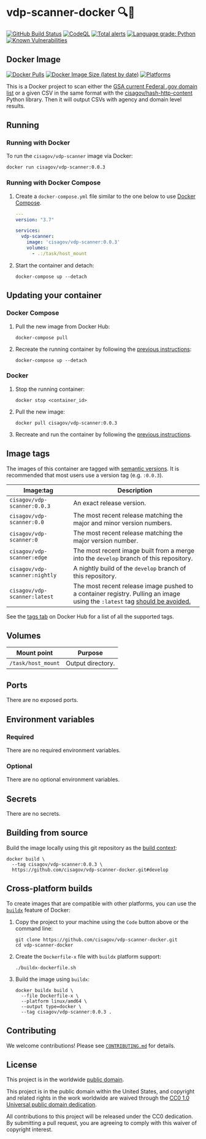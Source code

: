 # vdp-scanner-docker 🔍📄 #

[![GitHub Build Status](https://github.com/cisagov/vdp-scanner-docker/workflows/build/badge.svg)](https://github.com/cisagov/vdp-scanner-docker/actions/workflows/build.yml)
[![CodeQL](https://github.com/cisagov/vdp-scanner-docker/workflows/CodeQL/badge.svg)](https://github.com/cisagov/vdp-scanner-docker/actions/workflows/codeql-analysis.yml)
[![Total alerts](https://img.shields.io/lgtm/alerts/g/cisagov/vdp-scanner-docker.svg?logo=lgtm&logoWidth=18)](https://lgtm.com/projects/g/cisagov/vdp-scanner-docker/alerts/)
[![Language grade: Python](https://img.shields.io/lgtm/grade/python/g/cisagov/vdp-scanner-docker.svg?logo=lgtm&logoWidth=18)](https://lgtm.com/projects/g/cisagov/vdp-scanner-docker/context:python)
[![Known Vulnerabilities](https://snyk.io/test/github/cisagov/vdp-scanner-docker/badge.svg)](https://snyk.io/test/github/cisagov/vdp-scanner-docker)

## Docker Image ##

[![Docker Pulls](https://img.shields.io/docker/pulls/cisagov/vdp-scanner)](https://hub.docker.com/r/cisagov/vdp-scanner)
[![Docker Image Size (latest by date)](https://img.shields.io/docker/image-size/cisagov/vdp-scanner)](https://hub.docker.com/r/cisagov/vdp-scanner)
[![Platforms](https://img.shields.io/badge/platforms-amd64%20%7C%20arm%2Fv6%20%7C%20arm%2Fv7%20%7C%20arm64%20%7C%20ppc64le%20%7C%20s390x-blue)](https://hub.docker.com/r/cisagov/vdp-scanner/tags)

This is a Docker project to scan either the
[GSA current Federal .gov domain list](https://github.com/GSA/data/blob/master/dotgov-domains/current-federal.csv)
or a given CSV in the same format with the
[cisagov/hash-http-content](https://github.com/cisagov/hash-http-content)
Python library. Then it will output CSVs with agency and domain level results.

## Running ##

### Running with Docker ###

To run the `cisagov/vdp-scanner` image via Docker:

```console
docker run cisagov/vdp-scanner:0.0.3
```

### Running with Docker Compose ###

1. Create a `docker-compose.yml` file similar to the one below to use [Docker Compose](https://docs.docker.com/compose/).

    ```yaml
    ---
    version: "3.7"

    services:
      vdp-scanner:
        image: 'cisagov/vdp-scanner:0.0.3'
        volumes:
          - .:/task/host_mount
    ```

1. Start the container and detach:

    ```console
    docker-compose up --detach
    ```

## Updating your container ##

### Docker Compose ###

1. Pull the new image from Docker Hub:

    ```console
    docker-compose pull
    ```

1. Recreate the running container by following the [previous instructions](#running-with-docker-compose):

    ```console
    docker-compose up --detach
    ```

### Docker ###

1. Stop the running container:

    ```console
    docker stop <container_id>
    ```

1. Pull the new image:

    ```console
    docker pull cisagov/vdp-scanner:0.0.3
    ```

1. Recreate and run the container by following the [previous instructions](#running-with-docker).

## Image tags ##

The images of this container are tagged with
[semantic versions](https://semver.org).  It is recommended that most users use
a version tag (e.g. `:0.0.3`).

| Image:tag | Description |
|-----------|-------------|
|`cisagov/vdp-scanner:0.0.3`| An exact release version. |
|`cisagov/vdp-scanner:0.0`| The most recent release matching the major and minor version numbers. |
|`cisagov/vdp-scanner:0`| The most recent release matching the major version number. |
|`cisagov/vdp-scanner:edge` | The most recent image built from a merge into the `develop` branch of this repository. |
|`cisagov/vdp-scanner:nightly` | A nightly build of the `develop` branch of this repository. |
|`cisagov/vdp-scanner:latest`| The most recent release image pushed to a container registry.  Pulling an image using the `:latest` tag [should be avoided.](https://vsupalov.com/docker-latest-tag/) |

See the [tags tab](https://hub.docker.com/r/cisagov/vdp-scanner/tags) on Docker
Hub for a list of all the supported tags.

## Volumes ##

| Mount point | Purpose |
|-------------|---------|
| `/task/host_mount`  | Output directory.  |

## Ports ##

There are no exposed ports.

<!--
The following ports are exposed by this container:

| Port | Purpose        |
|------|----------------|
| Port Number | Describe its purpose. |
-->

## Environment variables ##

### Required ###

There are no required environment variables.

<!--
| Name  | Purpose | Default |
|-------|---------|---------|
| `REQUIRED_VARIABLE` | Describe its purpose. | `null` |
-->

### Optional ###

There are no optional environment variables.

<!--
| Name  | Purpose | Default |
|-------|---------|---------|
| `OPTIONAL_VARIABLE` | Describe its purpose. | `null` |
-->

## Secrets ##

There are no secrets.

<!--
| Filename     | Purpose |
|--------------|---------|
| `filename.ext` | Describe its purpose. |
-->

## Building from source ##

Build the image locally using this git repository as the [build context](https://docs.docker.com/engine/reference/commandline/build/#git-repositories):

```console
docker build \
  --tag cisagov/vdp-scanner:0.0.3 \
  https://github.com/cisagov/vdp-scanner-docker.git#develop
```

## Cross-platform builds ##

To create images that are compatible with other platforms, you can use the
[`buildx`](https://docs.docker.com/buildx/working-with-buildx/) feature of
Docker:

1. Copy the project to your machine using the `Code` button above
   or the command line:

    ```console
    git clone https://github.com/cisagov/vdp-scanner-docker.git
    cd vdp-scanner-docker
    ```

1. Create the `Dockerfile-x` file with `buildx` platform support:

    ```console
    ./buildx-dockerfile.sh
    ```

1. Build the image using `buildx`:

    ```console
    docker buildx build \
      --file Dockerfile-x \
      --platform linux/amd64 \
      --output type=docker \
      --tag cisagov/vdp-scanner:0.0.3 .
    ```

## Contributing ##

We welcome contributions!  Please see [`CONTRIBUTING.md`](CONTRIBUTING.md) for
details.

## License ##

This project is in the worldwide [public domain](LICENSE).

This project is in the public domain within the United States, and
copyright and related rights in the work worldwide are waived through
the [CC0 1.0 Universal public domain
dedication](https://creativecommons.org/publicdomain/zero/1.0/).

All contributions to this project will be released under the CC0
dedication. By submitting a pull request, you are agreeing to comply
with this waiver of copyright interest.
